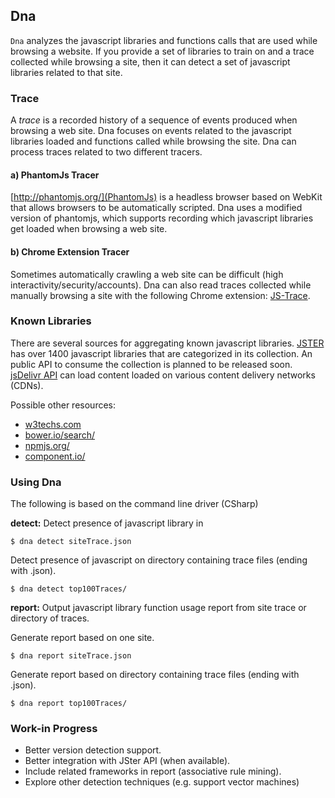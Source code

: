 ## Dna ##

`Dna` analyzes the javascript libraries and functions calls that are used while browsing a website.  If you provide a set of libraries to train on and a trace collected while browsing a site, then it can detect a set of javascript libraries related to that site.

### Trace

A *trace* is a recorded history of a sequence of events produced when browsing a web site.  Dna focuses on events related to the javascript libraries loaded and functions called while browsing the site. Dna can process traces related to two different tracers.

#### a) PhantomJs Tracer

[http://phantomjs.org/](PhantomJs) is a headless browser based on WebKit that allows browsers to be automatically scripted.  Dna uses a modified version of phantomjs, which supports recording which javascript libraries get loaded when browsing a web site.

#### b) Chrome Extension Tracer

Sometimes automatically crawling a web site can be difficult (high interactivity/security/accounts).  Dna can also read traces collected while manually browsing a site with the following Chrome extension: 
[JS-Trace](https://github.com/shauvik/js-trace).

### Known Libraries

There are several sources for aggregating known javascript libraries.
[JSTER](http://jster.net/) has over 1400 javascript libraries that are categorized in its collection.  An public API to consume the collection is planned to be released soon. [jsDelivr API](https://github.com/jsdelivr/api) can load content loaded on various content delivery networks (CDNs). 

Possible other resources: 

- [w3techs.com](http://w3techs.com/)
- [bower.io/search/](http://bower.io/search/)
- [npmjs.org/](https://www.npmjs.org/) 
- [component.io/](http://component.io/)


### Using Dna

The following is based on the command line driver (CSharp)

**detect:** Detect presence of javascript library in 

    $ dna detect siteTrace.json 

Detect presence of javascript on directory containing trace files (ending with .json).

    $ dna detect top100Traces/


**report:** Output javascript library function usage report from site trace or directory of traces.

Generate report based on one site.

    $ dna report siteTrace.json 

Generate report based on directory containing trace files (ending with .json).

    $ dna report top100Traces/


### Work-in Progress

- Better version detection support.
- Better integration with JSter API (when available).
- Include related frameworks in report (associative rule mining).
- Explore other detection techniques (e.g. support vector machines)